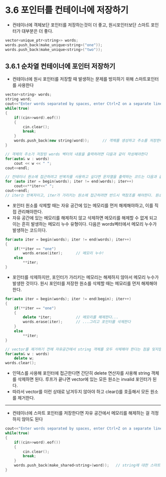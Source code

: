 # 3.6 포인터를 컨테이너에 저장하기
- 컨테이너에 객체보단 포인터를 저장하는것이 더 좋고, 원시포인터보단 스마트 포인터가 대부분은 더 좋다.
```C++
vector<unique_ptr<string>> words;
words.push_back(make_unique<string>("one"));
words.push_back(make_unique<string>("two"));
```


## 3.6.1 순차열 컨테이너에 포인터 저장하기
- 컨테이너에 원시 포인터를 저장할 때 발생하는 문제를 방지하기 위해 스마트포인터를 사용한다
```C++
vector<string> words;
string word;
cout<<"Enter words separated by spaces, enter Ctrl+Z on a separate line to end:\n";
while(true)
{
    if((cin>>word).eof())
    {
        cin.clear();
        break;
    }
    words.push_back(new string(word));      // 객체를 생성하고 주소를 저장한다. 
}

// 객체의 주소가 저장된 words 벡터의 내용을 출력하려면 다음과 같이 작성해야한다
for(auto& w : words)
    cout << w << " ";
cout<<endl;

// 컨테이너 원소에 접근하려고 반복자를 사용하고 싶다면 문자열을 출력하는 코드는 다음과 같다
for (auto iter = begin(words); iter != end(words); iter++)
    cout<<**iter<<" ";      
cout<<endl; 
// iter는 반복자이고, iter가 가리키는 원소에 접근하려면 반드시 역참조를 해야한다. 원소도 포인터라서 string객체를 얻으려면 이것도 역참조를 해야한다. 따라서 string객체를 얻는 표현식은 **iter가 된다.
```
- 포인터 원소를 삭제할 때는 자유 공간에 있는 메모리를 먼저 해제해야하고, 이를 직접 관리해야한다.
- 자유 공간에 있는 메모리를 해제하지 않고 삭제하면 메모리를 해제할 수 없게 되고 이는 흔히 발생하는 메모리 누수 유형이다. 다음은 words벡터에서 메모리 누수가 발생하는 코드이다.
```C++
for(auto iter = begin(words); iter != end(words); iter++)
{
    if(**iter == "one")
        words.erase(iter);      // 메모리 누수!
    else
        **iter;
}
```
- 포인터를 삭제하지만, 포인터가 가리키는 메모리는 해제하지 않아서 메모리 누수가 발생한 것이다. 원시 포인터를 저장한 원소를 삭제할 때는 메모리를 먼저 해제해야 한다.
```C++
for(auto iter = begin(words); iter != end(begin); iter++)
{
    if(**iter == "one")
    {
        delete *iter;           // 메모리를 해제한다...
        words.erase(iter);      // ...그리고 포인터를 삭제한다
    }
    else
        **iter;
}

// vector를 제거하기 전에 자유공간에서 string 객체를 모두 삭제해야 한다는 점을 잊지말자. 다음과 같은 순서로 삭제해야 한다
for(auto& w : words)
    delete w;
words.clear();
```
- 인덱스를 사용해 포인터에 접근한다면 간단히 delete 연산자를 사용해 string 객체를 삭제하면 된다. 루프가 끝나면 vector에 있는 모든 원소는 invalid 포인터가 된다.
- 따라서 vector를 이런 상태로 남겨두지 않아야 하고 clear()를 호출해서 모든 원소를 제거한다.
---
- 컨테이너에 스마트 포인터를 저장한다면 자유 공간에서 메모리를 해제하는 걸 걱정하지 않아도 된다
```C++
cout<<"Enter words separated by spaces, enter Ctrl+Z on a separate line to end:\n";
while(true)
{
    if((cin>>word).eof())
    {
        cin.clear();
        break;
    }
    words.push_back(make_shared<string>(word));   // string에 대한 스마트 포인터를 생성하고 저장
}

